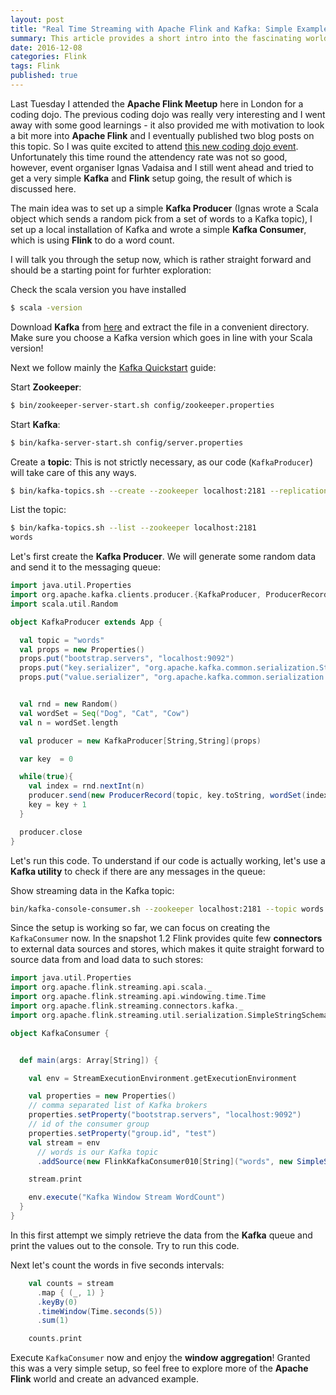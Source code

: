 ```yaml
---
layout: post
title: "Real Time Streaming with Apache Flink and Kafka: Simple Example"
summary: This article provides a short intro into the fascinating world of Apache Flink
date: 2016-12-08
categories: Flink
tags: Flink
published: true
--- 
```


Last Tuesday I attended the **Apache Flink Meetup** here in London for a coding dojo. The previous coding dojo was really very interesting and I went away with some good learnings - it also provided me with motivation to look a bit more into **Apache Flink** and I eventually published two blog posts on this topic. So I was quite excited to attend [this new coding dojo event](https://www.meetup.com/Apache-Flink-London-Meetup/events/235900942/). Unfortunately this time round the attendency rate was not so good, however, event organiser Ignas Vadaisa and I still went ahead and tried to get a very simple **Kafka** and **Flink** setup going, the result of which is discussed here.

The main idea was to set up a simple **Kafka Producer** (Ignas wrote a Scala object which sends a random pick from a set of words to a Kafka topic), I set up a local installation of Kafka and wrote a simple **Kafka Consumer**, which is using **Flink** to do a word count.

I will talk you through the setup now, which is rather straight forward and should be a starting point for furhter exploration:

Check the scala version you have installed

```bash
$ scala -version
```

Download **Kafka** from [here](https://kafka.apache.org/downloads) and extract the file in a convenient directory. Make sure you choose a Kafka version which goes in line with your Scala version!

Next we follow mainly the [Kafka Quickstart](https://kafka.apache.org/documentation.html#quickstart) guide:


Start **Zookeeper**:

```bash
$ bin/zookeeper-server-start.sh config/zookeeper.properties
```

Start **Kafka**:

```bash
$ bin/kafka-server-start.sh config/server.properties
```

Create a **topic**: This is not strictly necessary, as our code (`KafkaProducer`) will take care of this any ways.

```bash
$ bin/kafka-topics.sh --create --zookeeper localhost:2181 --replication-factor 1 --partitions 1 --topic words
```

List the topic:

```bash
$ bin/kafka-topics.sh --list --zookeeper localhost:2181
words
```

Let's first create the **Kafka Producer**. We will generate some random data and send it to the messaging queue:

```scala
import java.util.Properties
import org.apache.kafka.clients.producer.{KafkaProducer, ProducerRecord}
import scala.util.Random

object KafkaProducer extends App {

  val topic = "words"
  val props = new Properties()
  props.put("bootstrap.servers", "localhost:9092")
  props.put("key.serializer", "org.apache.kafka.common.serialization.StringSerializer")
  props.put("value.serializer", "org.apache.kafka.common.serialization.StringSerializer")


  val rnd = new Random()
  val wordSet = Seq("Dog", "Cat", "Cow")
  val n = wordSet.length

  val producer = new KafkaProducer[String,String](props)

  var key  = 0

  while(true){
    val index = rnd.nextInt(n)
    producer.send(new ProducerRecord(topic, key.toString, wordSet(index)))
    key = key + 1
  }

  producer.close
}
```

Let's run this code. To understand if our code is actually working, let's use a **Kafka utility** to check if there are any messages in the queue:


Show streaming data in the Kafka topic:

```bash
bin/kafka-console-consumer.sh --zookeeper localhost:2181 --topic words
```

Since the setup is working so far, we can focus on creating the `KafkaConsumer` now. In the snapshot 1.2 Flink provides quite few **connectors** to external data sources and stores, which makes it quite straight forward to source data from and load data to such stores:

```scala
import java.util.Properties
import org.apache.flink.streaming.api.scala._
import org.apache.flink.streaming.api.windowing.time.Time
import org.apache.flink.streaming.connectors.kafka._
import org.apache.flink.streaming.util.serialization.SimpleStringSchema

object KafkaConsumer {


  def main(args: Array[String]) {

    val env = StreamExecutionEnvironment.getExecutionEnvironment

    val properties = new Properties()
    // comma separated list of Kafka brokers
    properties.setProperty("bootstrap.servers", "localhost:9092")
    // id of the consumer group
    properties.setProperty("group.id", "test")
    val stream = env
      // words is our Kafka topic
      .addSource(new FlinkKafkaConsumer010[String]("words", new SimpleStringSchema(), properties))

    stream.print

    env.execute("Kafka Window Stream WordCount")
  }
}
```

In this first attempt we simply retrieve the data from the **Kafka** queue and print the values out to the console. Try to run this code.

Next let's count the words in five seconds intervals:

```scala
    val counts = stream
      .map { (_, 1) }
      .keyBy(0)
      .timeWindow(Time.seconds(5))
      .sum(1)

    counts.print
```

Execute `KafkaConsumer` now and enjoy the **window aggregation**! Granted this was a very simple setup, so feel free to explore more of the **Apache Flink** world and create an advanced example.

